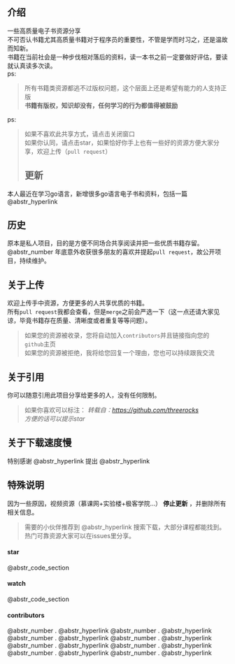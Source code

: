 ## 介绍

一些高质量电子书资源分享   
不可否认书籍尤其高质量书籍对于程序员的重要性，不管是学而时习之，还是温故而知新。   
书籍在当前社会是一种步伐相对落后的资料，读一本书之前一定要做好评估，要读就认真读多次读。   
ps:

> 所有书籍类资源都逃不过版权问题，这个层面上还是希望有能力的人支持正版   
>  **书籍有版权，知识却没有，任何学习的行为都值得被鼓励**

ps:

> 如果不喜欢此共享方式，请点击关闭窗口   
>  如果你认同，请点击star，如果恰好你手上也有一些好的资源方便大家分享，欢迎上传（`pull request`）
> 
> ## 更新

本人最近在学习go语言，新增很多go语言电子书和资料，包括一篇 @abstr_hyperlink 

## 历史

原本是私人项目，目的是方便不同场合共享阅读并把一些优质书籍存留。   
@abstr_number 年底意外收获很多朋友的喜欢并提起`pull request`，故公开项目，持续维护。

## 关于上传

欢迎上传手中资源，方便更多的人共享优质的书籍。   
所有`pull request`我都会查看，但是`merge`之前会严选一下（这一点还请大家见谅，毕竟书籍存在质量、清晰度或者重复等等问题）。

> 如果您的资源被收录，您将自动加入`contributors`并且链接指向您的`github`主页   
>  如果您的资源被拒绝，我将给您回复一个理由，您也可以持续跟我交流

## 关于引用

你可以随意引用此项目分享给更多的人，没有任何限制。

> 如果你喜欢可以标注： _转载自：https://github.com/threerocks_   
>  _方便的话可以提示star_

## 关于下载速度慢

特别感谢 @abstr_hyperlink 提出 @abstr_hyperlink 

## 特殊说明

因为一些原因，视频资源（慕课网+实验楼+极客学院...） **停止更新** ，并删除所有相关信息。 

> 需要的小伙伴推荐到 @abstr_hyperlink 搜索下载，大部分课程都能找到。   
>  热门可靠资源大家可以在issues里分享。

#### star

@abstr_code_section 

#### watch

@abstr_code_section 

#### contributors

@abstr_number . @abstr_hyperlink @abstr_number . @abstr_hyperlink @abstr_number . @abstr_hyperlink @abstr_number . @abstr_hyperlink @abstr_number . @abstr_hyperlink @abstr_number . @abstr_hyperlink @abstr_number . @abstr_hyperlink @abstr_number . @abstr_hyperlink 
